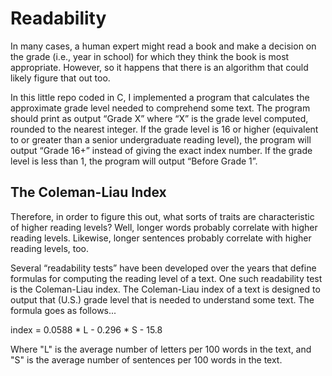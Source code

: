 # Readability

In many cases, a human expert might read a book and make a decision on the grade (i.e., year in school) for which they think the book is most appropriate. However, so it happens that there is an algorithm that could likely figure that out too.

In this little repo coded in C, I implemented a program that calculates the approximate grade level needed to comprehend some text. The program should print as output “Grade X” where “X” is the grade level computed, rounded to the nearest integer. If the grade level is 16 or higher (equivalent to or greater than a senior undergraduate reading level), the program will output “Grade 16+” instead of giving the exact index number. If the grade level is less than 1, the program will output “Before Grade 1”.

## The Coleman-Liau Index

Therefore, in order to figure this out, what sorts of traits are characteristic of higher reading levels? Well, longer words probably correlate with higher reading levels. Likewise, longer sentences probably correlate with higher reading levels, too.

Several “readability tests” have been developed over the years that define formulas for computing the reading level of a text. One such readability test is the Coleman-Liau index. The Coleman-Liau index of a text is designed to output that (U.S.) grade level that is needed to understand some text. The formula goes as follows...

index = 0.0588 * L - 0.296 * S - 15.8

Where "L" is the average number of letters per 100 words in the text, and "S" is the average number of sentences per 100 words in the text.
